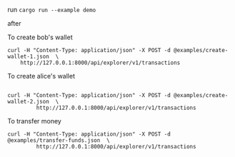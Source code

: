 run `cargo run --example demo`

after

To create bob's wallet

```
curl -H "Content-Type: application/json" -X POST -d @examples/create-wallet-1.json  \
    http://127.0.0.1:8000/api/explorer/v1/transactions
```

To create alice's wallet
```

curl -H "Content-Type: application/json" -X POST -d @examples/create-wallet-2.json  \
         http://127.0.0.1:8000/api/explorer/v1/transactions
```

To transfer money

```
curl -H "Content-Type: application/json" -X POST -d @examples/transfer-funds.json  \
         http://127.0.0.1:8000/api/explorer/v1/transactions
```
